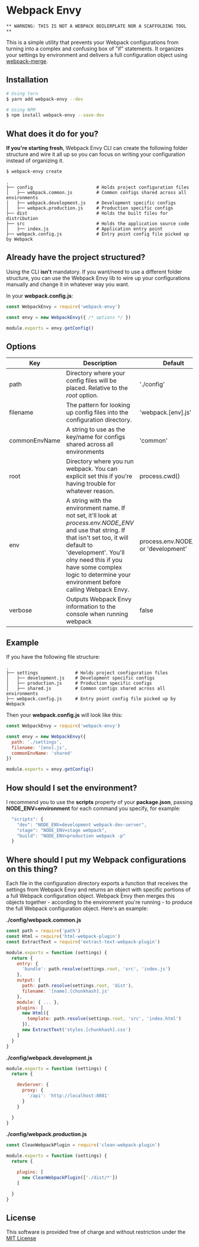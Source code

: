 # Webpack Envy

    ** WARNING: THIS IS NOT A WEBPACK BOILERPLATE NOR A SCAFFOLDING TOOL **

This is a simple utility that prevents your Webpack configurations from turning into a complex and confusing box of "if" statements. It organizes your settings by environment and delivers a full configuration object using [webpack-merge](https://github.com/survivejs/webpack-merge).

## Installation

```bash
# Using Yarn
$ yarn add webpack-envy --dev

# Using NPM
$ npm install webpack-envy --save-dev
```

## What does it do for you?

**If you're starting fresh**, Webpack Envy CLI can create the following folder structure and wire it all up so you can focus on writing your configuration instead of organizing it.

```bash
$ webpack-envy create
```
    .
    ├── config                        # Holds project configuration files
    │   ├── webpack.common.js         # Common configs shared across all environments
    │   ├── webpack.development.js    # Development specific configs
    │   ├── webpack.production.js     # Production specific configs
    ├── dist                          # Holds the built files for distribution
    ├── src                           # Holds the application source code
    │   ├── index.js                  # Application entry point
    ├── webpack.config.js             # Entry point config file picked up by Webpack

## Already have the project structured?

Using the CLI **isn't** mandatory. If you want/need to use a different folder structure, you can use the Webpack Envy lib to wire up your configurations manually and change it in whatever way you want.

In your **webpack.config.js**:
```javascript
const WebpackEnvy = require('webpack-envy')

const envy = new WebpackEnvy({ /* options */ })

module.exports = envy.getConfig()
```

## Options
| Key  | Description | Default
| ------------- | ------------- | ----- |
| path| Directory where your config files will be placed. Relative to the *root* option. | './config' |
| filename | The pattern for looking up config files into the configuration directory. | 'webpack.[env].js' |
| commonEnvName | A string to use as the key/name for configs shared across all environments | 'common' |
| root  | Directory where you run webpack. You can explicit set this if you're having trouble for whatever reason. | process.cwd()|
| env  | A string with the environment name. If not set, it'll look at *process.env.NODE_ENV* and use that string. If that isn't set too, it will default to 'development'. You'll olny need this if you have some complex logic to determine your environment before calling Webpack Envy. | process.env.NODE_ENV or 'development' |
| verbose  | Outputs Webpack Envy information to the console when running webpack | false |

## Example

If you have the following file structure:

    .
    ├── settings              # Holds project configuration files
    │   ├── development.js    # Development specific configs
    │   ├── production.js     # Production specific configs
    │   ├── shared.js         # Common configs shared across all environments
    ├── webpack.config.js     # Entry point config file picked up by Webpack

Then your **webpack.config.js** will look like this:

```javascript
const WebpackEnvy = require('webpack-envy')

const envy = new WebpackEnvy({
  path: './settings',
  filename: '[env].js',
  commonEnvName: 'shared'
})

module.exports = envy.getConfig()
```
## How should I set the environment?

I recommend you to use the **scripts** property of your **package.json**, passing **NODE_ENV=environment** for each command you specify, for example:

```javascript
  "scripts": {
    "dev": "NODE_ENV=development webpack-dev-server",
    "stage": "NODE_ENV=stage webpack",
    "build": "NODE_ENV=production webpack -p"
  }
```

## Where should I put my Webpack configurations on this thing?

Each file in the configuration directory exports a function that receives the settings from Webpack Envy and returns an object with specific portions of a full Webpack configuration object. Webpack Envy then merges this objects together - according to the environment you're running - to produce the full Webpack configuration object. Here's an example:

**./config/webpack.common.js**
```javascript
const path = require('path')
const Html = require('html-webpack-plugin')
const ExtractText = require('extract-text-webpack-plugin')

module.exports = function (settings) {
  return {
    entry: {
      'bundle': path.resolve(settings.root, 'src', 'index.js')
    },
    output: {
      path: path.resolve(settings.root, 'dist'),
      filename: '[name].[chunkhash].js'
    },
    module: { ... },
    plugins: [
      new Html({
        template: path.resolve(settings.root, 'src', 'index.html')
      }),
      new ExtractText('styles.[chunkhash].css')
    ]
  }
}    
```

**./config/webpack.development.js**
```javascript
module.exports = function (settings) {
  return {

    devServer: {
      proxy: {
        '/api': 'http://localhost:8081'
      }
    }

  }
}
```

**./config/webpack.production.js**
```javascript
const CleanWebpackPlugin = require('clean-webpack-plugin')

module.exports = function (settings) {
  return {

    plugins: [
      new CleanWebpackPlugin(['./dist/*'])
    ]

  }
}
```

## License

This software is provided free of charge and without restriction under the [MIT License](/LICENSE)
